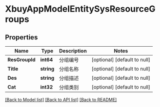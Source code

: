 # XbuyAppModelEntitySysResourceGroups

## Properties
Name | Type | Description | Notes
------------ | ------------- | ------------- | -------------
**ResGroupId** | **int64** | 分组编号 | [optional] [default to null]
**Title** | **string** | 分组名称 | [optional] [default to null]
**Des** | **string** | 分组描述 | [optional] [default to null]
**Cat** | **int32** | 分组类别 | [optional] [default to null]

[[Back to Model list]](../README.md#documentation-for-models) [[Back to API list]](../README.md#documentation-for-api-endpoints) [[Back to README]](../README.md)

